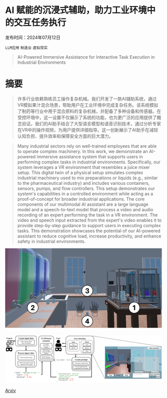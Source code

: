 # AI 赋能的沉浸式辅助，助力工业环境中的交互任务执行

发布时间：2024年07月12日

`LLM应用` `制造业` `虚拟现实`

> AI-Powered Immersive Assistance for Interactive Task Execution in Industrial Environments

# 摘要

> 许多行业依赖熟练员工操作复杂机械。我们开发了一款AI辅助系统，通过VR模拟果汁混合场景，帮助用户在工业环境中完成复杂任务。该系统模拟了制药等行业中用于混合原料的复杂机械，并配备了多种设备和传感器。在受控环境中，这一设置不仅展示了系统的功能，也为更广泛的应用提供了概念验证。我们的AI助手结合了大型语言模型和语音识别技术，通过分析专家在VR中的操作视频，为用户提供详细指导。这一创新展示了AI助手在减轻认知负担、提升效率和保障安全方面的巨大潜力。

> Many industrial sectors rely on well-trained employees that are able to operate complex machinery. In this work, we demonstrate an AI-powered immersive assistance system that supports users in performing complex tasks in industrial environments. Specifically, our system leverages a VR environment that resembles a juice mixer setup. This digital twin of a physical setup simulates complex industrial machinery used to mix preparations or liquids (e.g., similar to the pharmaceutical industry) and includes various containers, sensors, pumps, and flow controllers. This setup demonstrates our system's capabilities in a controlled environment while acting as a proof-of-concept for broader industrial applications. The core components of our multimodal AI assistant are a large language model and a speech-to-text model that process a video and audio recording of an expert performing the task in a VR environment. The video and speech input extracted from the expert's video enables it to provide step-by-step guidance to support users in executing complex tasks. This demonstration showcases the potential of our AI-powered assistant to reduce cognitive load, increase productivity, and enhance safety in industrial environments.

![AI 赋能的沉浸式辅助，助力工业环境中的交互任务执行](../../../paper_images/2407.09147/juicemixer2.png)

![AI 赋能的沉浸式辅助，助力工业环境中的交互任务执行](../../../paper_images/2407.09147/juicemixer8.png)

[Arxiv](https://arxiv.org/abs/2407.09147)